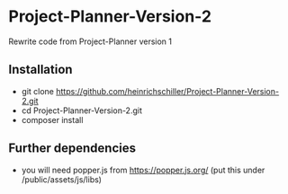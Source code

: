 # Project-Planner-Version-2
Rewrite code from Project-Planner version 1

## Installation
* git clone https://github.com/heinrichschiller/Project-Planner-Version-2.git
* cd Project-Planner-Version-2.git
* composer install

## Further dependencies
* you will need popper.js from https://popper.js.org/ (put this under /public/assets/js/libs)
